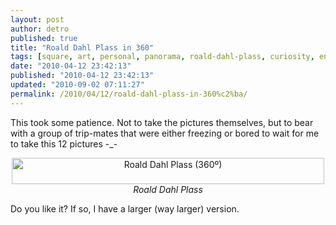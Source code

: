 ```yaml
---
layout: post
author: detro
published: true
title: "Roald Dahl Plass in 360"
tags: [square, art, personal, panorama, roald-dahl-plass, curiosity, english, cardiff, wales, 360]
date: "2010-04-12 23:42:13"
published: "2010-04-12 23:42:13"
updated: "2010-09-02 07:11:27"
permalink: /2010/04/12/roald-dahl-plass-in-360%c2%ba/
---
```


This took some patience. Not to take the pictures themselves, but to bear with a group of trip-mates that were either freezing or bored to wait for me to take this 12 pictures -_-

<div align="center">
<a href="http://www.flickr.com/photos/detronizator/4515770425/" title="Roald Dahl Plass (360º) by Detro, on Flickr"><img src="http://farm3.static.flickr.com/2756/4515770425_251855b29a.jpg" width="500" height="42" alt="Roald Dahl Plass (360º)" /></a>
<em>Roald Dahl Plass</em>
</div>

Do you like it? If so, I have a larger (way larger) version.
